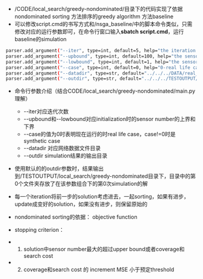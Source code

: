 - /CODE/local_search/greedy-nondominated/目录下的代码实现了依据nondominated sorting 方法排序的greedy algorithm 方法baseline
- 可以修改script.cmd的书写方式和/nsga_baseline/中的脚本命令类似，只需修改对应的运行参数即可，在命令行窗口输入**sbatch script.cmd**，运行baseline的simulation



```bash
parser.add_argument("--iter", type=int, default=5, help="the iteration number")
parser.add_argument("--upbound", type=int, default=100, help="the sensor upbound")
parser.add_argument("--lowbound", type=int, default=1, help="the sensor lower bound")
parser.add_argument("--case", type=int, default=0, help="0-real life case, other-synthetic case")
parser.add_argument("--datadir", type=str, default="../../../DATA/real_life_case_network/data/")
parser.add_argument("--outdir", type=str, default="../../../TESTOUTPUT/local_search/nondominated/")
```

- 命令行参数介绍（结合CODE/local_search/greedy-nondominated/main.py理解）
  - --iter对应迭代次数
  - --upbound和--lowbound对应initialization时的sensor number的上界和下界
  - --case的值为0时表明现在运行的时real life case，case!=0时是synthetic case
  - --datadir 对应网络数据文件目录
  - --outdir simulation结果的输出目录
- 使用默认的的outdir参数时，结果输出到/TESTOUTPUT/local_search/greedy-nondominated目录下，目录中的第0个文件夹存放了在该参数组合下的第0次simulation的解



- 每一个iteration将前一步的solution考虑进去，一起sorting，如果有进步，update成变好的solution，如果没有进步，则保留原始的
- nondominated sorting的依据： objective function
- stopping criterion： 
- 1. solution中sensor number最大的超过upper bound或者coverage和search cost
- 2. coverage和search cost 的 increment MSE 小于预定threshold
